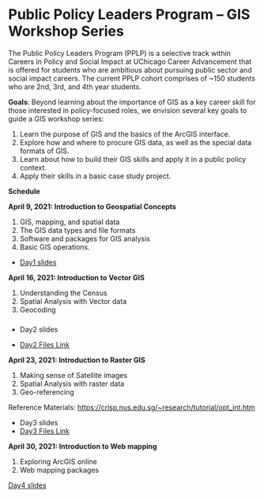 # Public Policy Leaders Program – GIS Workshop Series

The Public Policy Leaders Program (PPLP) is a selective track within Careers in Policy and Social Impact at UChicago Career Advancement that is offered for students who are ambitious about pursuing public sector and social impact careers. The current PPLP cohort comprises of ~150 students who are 2nd, 3rd, and 4th year students. 

**Goals**: Beyond learning about the importance of GIS as a key career skill for those interested in policy-focused roles, we envision several key goals to guide a GIS workshop series: 

1. Learn the purpose of GIS and the basics of the ArcGIS interface. 
2. Explore how and where to procure GIS data, as well as the special data formats of GIS. 
3. Learn about how to build their GIS skills and apply it in a public policy context. 
4. Apply their skills in a basic case study project. 

**Schedule**

**April 9, 2021: Introduction to Geospatial Concepts**

1. GIS, mapping, and spatial data
2. The GIS data types and file formats
3. Software and packages for GIS analysis
4. Basic GIS operations.

* <a href="https://github.com/rcc-uchicago/pplp_gisworkshop/blob/main/Day1-Introduction_to%20_Geospatial%20_Concepts.pdf" target="_blank">Day1 slides</a>

**April 16, 2021: Introduction to Vector GIS**

1. Understanding the Census
2. Spatial Analysis with Vector data
3. Geocoding
##### 
* Day2 slides

* <a href="https://uchicagoedu-my.sharepoint.com/:f:/g/personal/pnsinha_uchicago_edu/Eo33BbpJ34ZGkqPAV95R_asBoVnQnDEspZ246KMBwqpzUA?e=gmx8pg" target="_blank">Day2 Files Link</a>    



**April 23, 2021: Introduction to Raster GIS**

1. Making sense of Satellite images
2. Spatial Analysis with raster data
3. Geo-referencing

Reference Materials: https://crisp.nus.edu.sg/~research/tutorial/opt_int.htm 

* Day3 slides 
* <a href="https://uchicagoedu-my.sharepoint.com/:f:/g/personal/pnsinha_uchicago_edu/EqiDkqn4ZJlBpREu5vrpe5cBX7pEW1HKF6JUpFV0-d6Kwg?e=nxFJxU" target="_blank">Day3 Files Link</a>

**April 30, 2021: Introduction to Web mapping**

1. Exploring ArcGIS online
2. Web mapping packages

<a href="https://uchicagoedu-my.sharepoint.com/:p:/g/personal/pnsinha_uchicago_edu/EQNEb2A5_FRIpjoKogs8GrYBhFQNp1K9uTCmBF4XbXa2rw?e=6sImas" target="_blank">Day4 slides</a>